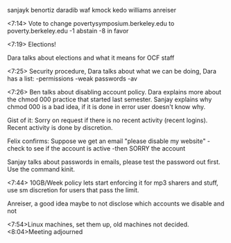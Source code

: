 sanjayk
benortiz
daradib
waf
kmock
kedo
williams
anreiser

<7:14>
Vote to change povertysymposium.berkeley.edu to poverty.berkeley.edu
-1 abstain
-8 in favor

<7:19>
Elections!

Dara talks about elections and what it means for OCF staff

<7:25>
Security procedure, Dara talks about what we can be doing, Dara has a list:
-permissions
-weak passwords
-av

<7:26>
Ben talks about disabling account policy. Dara explains more about the chmod 000 practice that started last semester. Sanjay 
explains why chmod 000 is a bad idea, if it is done in error user doesn't know why.

Gist of it:
Sorry on request if there is no recent activity (recent logins). Recent activity is done by discretion.

Felix confirms:
Suppose we get an email "please disable my website"
-check to see if the account is active
-then SORRY the account

Sanjay talks about passwords in emails, please test the password out first. 
Use the command kinit.

<7:44>
10GB/Week policy lets start enforcing it for mp3 sharers and stuff, use sm discretion for users that pass the limit.

Anreiser, a good idea maybe to not disclose which accounts we disable and not

<7:54>Linux machines, set them up, old machines not decided.
<8:04>Meeting adjourned
